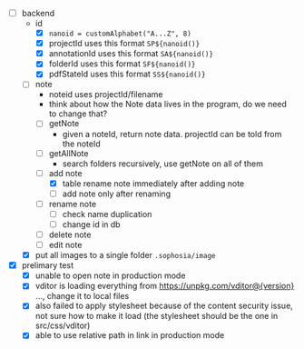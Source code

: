 - [ ] backend
  - id
    - [x] `nanoid = customAlphabet("A...Z", 8)`
    - [x] projectId uses this format `SP${nanoid()}`
    - [x] annotationId uses this format `SA${nanoid()}`
    - [x] folderId uses this format `SF${nanoid()}`
    - [x] pdfStateId uses this format `SS${nanoid()}`
  - [ ] note
    - noteid uses projectId/filename
    - think about how the Note data lives in the program, do we need to change that?
    - [ ] getNote
      - given a noteId, return note data. projectId can be told from the noteId
    - [ ] getAllNote
      - search folders recursively, use getNote on all of them
    - [ ] add note
      - [x] table rename note immediately after adding note
      - [ ] add note only after renaming
    - [ ] rename note
      - [ ] check name duplication
      - [ ] change id in db
    - [ ] delete note
    - [ ] edit note
  - [x] put all images to a single folder `.sophosia/image`
- [x] prelimary test
  - [x] unable to open note in production mode
  - [x] vditor is loading everything from https://unpkg.com/vditor@{version} ..., change it to local files
  - [x] also failed to apply stylesheet because of the content security issue, not sure how to make it load (the stylesheet should be the one in src/css/vditor)
  - [x] able to use relative path in link in production mode
